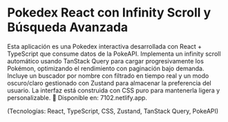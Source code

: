 # Pokedex React con Infinity Scroll y Búsqueda Avanzada

Esta aplicación es una Pokedex interactiva desarrollada con React + TypeScript que consume datos de la PokeAPI. Implementa un infinity scroll automático usando TanStack Query para cargar progresivamente los Pokémon, optimizando el rendimiento con paginación bajo demanda. Incluye un buscador por nombre con filtrado en tiempo real y un modo oscuro/claro gestionado con Zustand para almacenar la preferencia del usuario. La interfaz está construida con CSS puro para mantenerla ligera y personalizable. 🔗 Disponible en: 7102.netlify.app.

(Tecnologías: React, TypeScript, CSS, Zustand, TanStack Query, PokeAPI)
